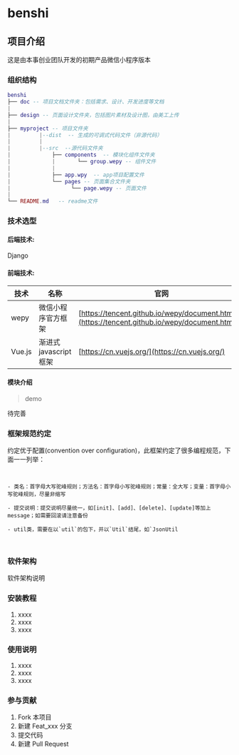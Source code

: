 # benshi

## 项目介绍
这是由本事创业团队开发的初期产品微信小程序版本


### 组织结构

``` lua
benshi
├── doc -- 项目文档文件夹：包括需求、设计、开发进度等文档
|
├── design -- 页面设计文件夹，包括图片素材及设计图，由美工上传
|
├── myproject -- 项目文件夹
|         |--dist  -- 生成的可调式代码文件（非源代码）
|         |
|         |--src  --源代码文件夹
|             ├── components  -- 模块化组件文件夹
|             |       └── group.wepy -- 组件文件
|             |
|             ├── app.wpy  -- app项目配置文件
|             └── pages -- 页面集合文件夹
|                   └── page.wepy -- 页面文件
| 
└── README.md   -- readme文件
```

### 技术选型

#### 后端技术:
Django


#### 前端技术:
技术 | 名称 | 官网
----|------|----
wepy | 微信小程序官方框架  | [https://tencent.github.io/wepy/document.html#/](https://tencent.github.io/wepy/document.html#/)
Vue.js | 渐进式javascript框架  | [https://cn.vuejs.org/](https://cn.vuejs.org/)

#### 模块介绍

> demo

待完善


### 框架规范约定

约定优于配置(convention over configuration)，此框架约定了很多编程规范，下面一一列举：

```


- 类名：首字母大写驼峰规则；方法名：首字母小写驼峰规则；常量：全大写；变量：首字母小写驼峰规则，尽量非缩写

- 提交说明：提交说明尽量统一，如[init]、[add]、[delete]、[update]等加上message；如需要回滚请注意备份

- util类，需要在以`util`的包下，并以`Util`结尾，如`JsonUtil



```

### 软件架构
软件架构说明


### 安装教程

1. xxxx
2. xxxx
3. xxxx

### 使用说明

1. xxxx
2. xxxx
3. xxxx

### 参与贡献

1. Fork 本项目
2. 新建 Feat_xxx 分支
3. 提交代码
4. 新建 Pull Request

